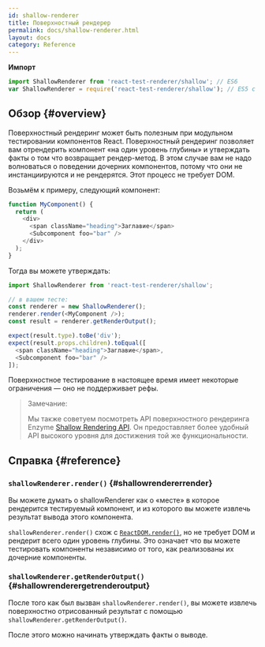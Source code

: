 ```yaml
---
id: shallow-renderer
title: Поверхностный рендерер
permalink: docs/shallow-renderer.html
layout: docs
category: Reference
---
```


**Импорт**

```javascript
import ShallowRenderer from 'react-test-renderer/shallow'; // ES6
var ShallowRenderer = require('react-test-renderer/shallow'); // ES5 с npm
```

## Обзор {#overview}

Поверхностный рендеринг может быть полезным при модульном тестировании компонентов React. Поверхностный рендеринг позволяет вам отрендерить компонент «на один уровень глубины» и утверждать факты о том что возвращает рендер-метод. В этом случае вам не надо волноваться о поведении дочерних компонентов, потому что они не инстанциируются и не рендерятся. Этот процесс не требует DOM.

Возьмём к примеру, следующий компонент:

```javascript
function MyComponent() {
  return (
    <div>
      <span className="heading">Заглавие</span>
      <Subcomponent foo="bar" />
    </div>
  );
}
```

Тогда вы можете утверждать:

```javascript
import ShallowRenderer from 'react-test-renderer/shallow';

// в вашем тесте:
const renderer = new ShallowRenderer();
renderer.render(<MyComponent />);
const result = renderer.getRenderOutput();

expect(result.type).toBe('div');
expect(result.props.children).toEqual([
  <span className="heading">Заглавие</span>,
  <Subcomponent foo="bar" />
]);
```

Поверхностное тестирование в настоящее время имеет некоторые ограничения — оно не поддерживает рефы.

> Замечание:
>
> Мы также советуем посмотреть API поверхностного рендеринга Enzyme [Shallow Rendering API](http://airbnb.io/enzyme/docs/api/shallow.html). Он предоставляет более удобный API высокого уровня для достижения той же функциональности.

## Справка {#reference}

### `shallowRenderer.render()` {#shallowrendererrender}

Вы можете думать о shallowRenderer как о «месте» в которое рендерится тестируемый компонент, и из которого вы можете извлечь результат вывода этого компонента.

`shallowRenderer.render()` схож с [`ReactDOM.render()`](/docs/react-dom.html#render), но не требует DOM и рендерит всего один уровень глубины. Это означает что вы можете тестировать компоненты независимо от того, как реализованы их дочерние компоненты.

### `shallowRenderer.getRenderOutput()` {#shallowrenderergetrenderoutput}

После того как был вызван `shallowRenderer.render()`, вы можете извлечь поверхностно отрисованный результат с помощью `shallowRenderer.getRenderOutput()`.

После этого можно начинать утверждать факты о выводе.
